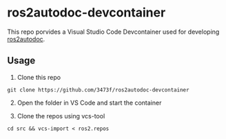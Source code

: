# ros2autodoc-devcontainer
This repo porvides a Visual Studio Code Devcontainer used for developing [ros2autodoc](https://github.com/3473f/ros2autodoc).

## Usage
1. Clone this repo

```shell
git clone https://github.com/3473f/ros2autodoc-devcontainer
```

2. Open the folder in VS Code and start the container

3. Clone the repos using vcs-tool

```shell
cd src && vcs-import < ros2.repos
```